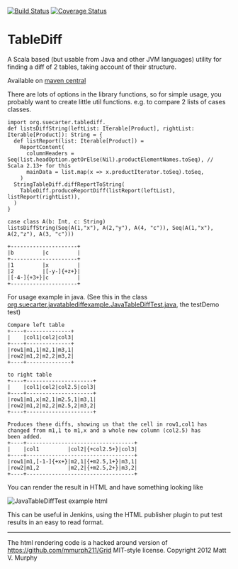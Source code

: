 [![Build Status](https://travis-ci.org/smootoo/TableDiff.svg?branch=master)](https://travis-ci.org/smootoo/TableDiff)
[![Coverage Status](https://coveralls.io/repos/smootoo/TableDiff/badge.svg?branch=master)](https://coveralls.io/r/smootoo/TableDiff?branch=master)

TableDiff
=========

A Scala based (but usable from Java and other JVM languages) utility for finding a diff of 2 tables, taking account of their structure. 

Available on [maven central](http://search.maven.org/#artifactdetails|org.suecarter|tablediff_2.12|1.0.3|jar)

There are lots of options in the library functions, so for simple usage, you probably want to create little util functions.
e.g. to compare 2 lists of cases classes.
```
import org.suecarter.tablediff._
def listsDiffString(leftList: Iterable[Product], rightList: Iterable[Product]): String = {
  def listReport(list: Iterable[Product]) =
    ReportContent(
      columnHeaders = Seq(list.headOption.getOrElse(Nil).productElementNames.toSeq), // Scala 2.13+ for this
      mainData = list.map(x => x.productIterator.toSeq).toSeq,
    )
  StringTableDiff.diffReportToString(
    TableDiff.produceReportDiff(listReport(leftList), listReport(rightList)),
  )
}

case class A(b: Int, c: String)
listsDiffString(Seq(A(1,"x"), A(2,"y"), A(4, "c")), Seq(A(1,"x"), A(2,"z"), A(3, "c"))) 

+---------------------+
|b         |c         |
+---------------------+
|1         |x         |
|2         |[-y-]{+z+}|
|[-4-]{+3+}|c         |
+---------------------+
```
 
For usage example in java. (See this in the class [org.suecarter.javatablediffexample.JavaTableDiffTest.java](./SampleApp/src/test/java/org/suecarter/javatablediffexample/JavaTableDiffTest.java), the testDemo test)

```
Compare left table
+----+--------------+
|    |col1|col2|col3|
+----+--------------+
|row1|m1,1|m2,1|m3,1|
|row2|m1,2|m2,2|m3,2|
+----+--------------+

to right table
+----+---------------------+
|    |col1|col2|col2.5|col3|
+----+---------------------+
|row1|m1,x|m2,1|m2.5,1|m3,1|
|row2|m1,2|m2,2|m2.5,2|m3,2|
+----+---------------------+

Produces these diffs, showing us that the cell in row1,col1 has
changed from m1,1 to m1,x and a whole new column (col2.5) has 
been added.
+----+----------------------------------+
|    |col1         |col2|{+col2.5+}|col3|
+----+----------------------------------+
|row1|m1,[-1-]{+x+}|m2,1|{+m2.5,1+}|m3,1|
|row2|m1,2         |m2,2|{+m2.5,2+}|m3,2|
+----+----------------------------------+
```


You can render the result in HTML and have something looking like

![JavaTableDiffTest example html](./SampleApp/src/test/resources/JavaTableDiffTest.png)

This can be useful in Jenkins, using the HTML publisher plugin to put test results in an easy to read format.


----

The html rendering code is a hacked around version of https://github.com/mmurph211/Grid
MIT-style license. Copyright 2012 Matt V. Murphy
